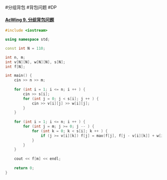 #分组背包 #背包问题 #DP 
#### [AcWing 9. 分组背包问题](https://www.acwing.com/activity/content/problem/content/1001/)
~~~c++
#include <iostream>

using namespace std; 

const int N = 110; 

int n, m; 
int v[N][N], w[N][N], s[N]; 
int f[N]; 

int main() {
    cin >> n >> m; 
    
    for (int i = 1; i <= n; i ++ ) {
        cin >> s[i]; 
        for (int j = 0; j < s[i]; j ++ ) {
            cin >> v[i][j] >> w[i][j]; 
        }
    }
    
    for (int i = 1; i <= n; i ++ ) {
        for (int j = m; j >= 0; j -- ) {
            for (int k = 0; k < s[i]; k ++ ) {
                if (j >= v[i][k]) f[j] = max(f[j], f[j - v[i][k]] + w[i][k]); 
            }
        }
    }
    
    cout << f[m] << endl; 
    
    return 0; 
}
~~~